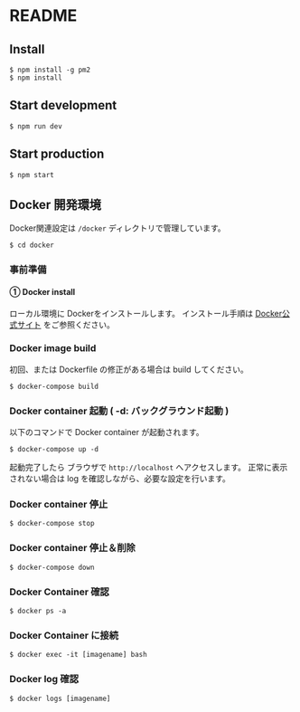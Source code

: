 # README

## Install

```
$ npm install -g pm2
$ npm install
```

## Start development

```
$ npm run dev
```

## Start production

```
$ npm start
```

## Docker 開発環境

Docker関連設定は `/docker` ディレクトリで管理しています。

```
$ cd docker
```

### 事前準備

#### ① Docker install
ローカル環境に Dockerをインストールします。
インストール手順は [Docker公式サイト](https://www.docker.com/) をご参照ください。


### Docker image build
初回、または Dockerfile の修正がある場合は build してください。

```
$ docker-compose build
```

### Docker container 起動 ( -d: バックグラウンド起動 )
以下のコマンドで Docker container が起動されます。
```
$ docker-compose up -d
```
起動完了したら
ブラウザで `http://localhost` へアクセスします。
正常に表示されない場合は log を確認しながら、必要な設定を行います。

### Docker container 停止

```
$ docker-compose stop
```

### Docker container 停止＆削除

```
$ docker-compose down
```

### Docker Container 確認

```
$ docker ps -a
```

### Docker Container に接続

```
$ docker exec -it [imagename] bash
```

### Docker log 確認

```
$ docker logs [imagename]
```
